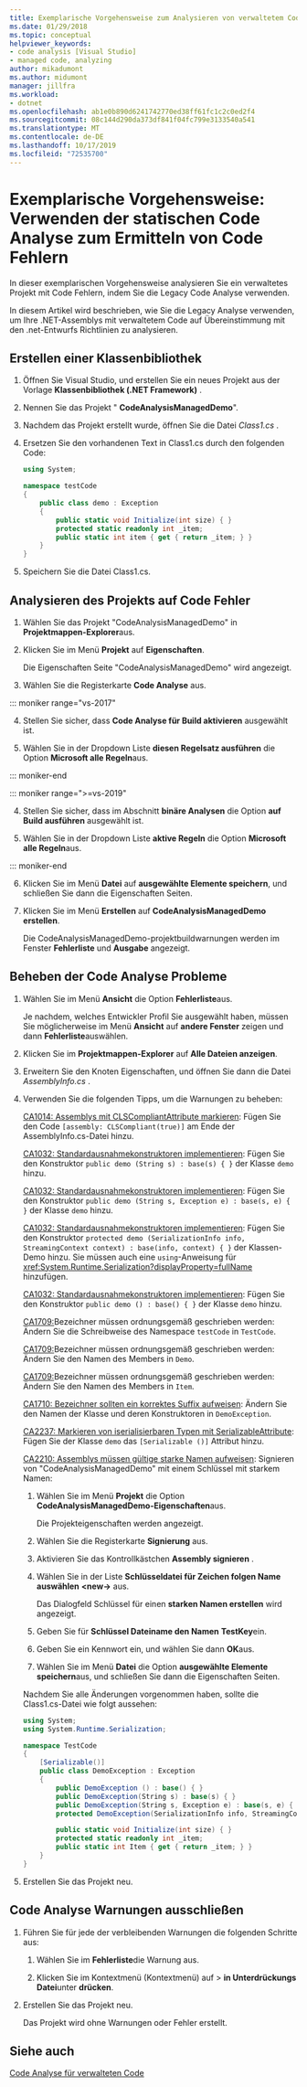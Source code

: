 ```yaml
---
title: Exemplarische Vorgehensweise zum Analysieren von verwaltetem Code auf Code Fehler | Microsoft-Dokumentation
ms.date: 01/29/2018
ms.topic: conceptual
helpviewer_keywords:
- code analysis [Visual Studio]
- managed code, analyzing
author: mikadumont
ms.author: midumont
manager: jillfra
ms.workload:
- dotnet
ms.openlocfilehash: ab1e0b890d6241742770ed38ff61fc1c2c0ed2f4
ms.sourcegitcommit: 08c144d290da373df841f04fc799e3133540a541
ms.translationtype: MT
ms.contentlocale: de-DE
ms.lasthandoff: 10/17/2019
ms.locfileid: "72535700"
---
```

# <a name="walkthrough-use-static-code-analysis-to-find-code-defects"></a>Exemplarische Vorgehensweise: Verwenden der statischen Code Analyse zum Ermitteln von Code Fehlern

In dieser exemplarischen Vorgehensweise analysieren Sie ein verwaltetes Projekt mit Code Fehlern, indem Sie die Legacy Code Analyse verwenden.

In diesem Artikel wird beschrieben, wie Sie die Legacy Analyse verwenden, um Ihre .NET-Assemblys mit verwaltetem Code auf Übereinstimmung mit den .net-Entwurfs Richtlinien zu analysieren.

## <a name="create-a-class-library"></a>Erstellen einer Klassenbibliothek

1. Öffnen Sie Visual Studio, und erstellen Sie ein neues Projekt aus der Vorlage **Klassenbibliothek (.NET Framework)** .

1. Nennen Sie das Projekt " **CodeAnalysisManagedDemo**".

1. Nachdem das Projekt erstellt wurde, öffnen Sie die Datei *Class1.cs* .

1. Ersetzen Sie den vorhandenen Text in Class1.cs durch den folgenden Code:

   ```csharp
   using System;

   namespace testCode
   {
       public class demo : Exception
       {
           public static void Initialize(int size) { }
           protected static readonly int _item;
           public static int item { get { return _item; } }
       }
   }
   ```

1. Speichern Sie die Datei Class1.cs.

## <a name="analyze-the-project-for-code-defects"></a>Analysieren des Projekts auf Code Fehler

1. Wählen Sie das Projekt "CodeAnalysisManagedDemo" in **Projektmappen-Explorer**aus.

2. Klicken Sie im Menü **Projekt** auf **Eigenschaften**.

   Die Eigenschaften Seite "CodeAnalysisManagedDemo" wird angezeigt.

3. Wählen Sie die Registerkarte **Code Analyse** aus.

::: moniker range="vs-2017"

4. Stellen Sie sicher, dass **Code Analyse für Build aktivieren** ausgewählt ist.

5. Wählen Sie in der Dropdown Liste **diesen Regelsatz ausführen** die Option **Microsoft alle Regeln**aus.

::: moniker-end

::: moniker range=">=vs-2019"

4. Stellen Sie sicher, dass im Abschnitt **binäre Analysen** die Option **auf Build ausführen** ausgewählt ist.

5. Wählen Sie in der Dropdown Liste **aktive Regeln** die Option **Microsoft alle Regeln**aus.

::: moniker-end

6. Klicken Sie im Menü **Datei** auf **ausgewählte Elemente speichern**, und schließen Sie dann die Eigenschaften Seiten.

7. Klicken Sie im Menü **Erstellen** auf **CodeAnalysisManagedDemo erstellen**.

    Die CodeAnalysisManagedDemo-projektbuildwarnungen werden im Fenster **Fehlerliste** und **Ausgabe** angezeigt.

## <a name="correct-the-code-analysis-issues"></a>Beheben der Code Analyse Probleme

1. Wählen Sie im Menü **Ansicht** die Option **Fehlerliste**aus.

    Je nachdem, welches Entwickler Profil Sie ausgewählt haben, müssen Sie möglicherweise im Menü **Ansicht** auf **andere Fenster** zeigen und dann **Fehlerliste**auswählen.

1. Klicken Sie im **Projektmappen-Explorer** auf **Alle Dateien anzeigen**.

1. Erweitern Sie den Knoten Eigenschaften, und öffnen Sie dann die Datei *AssemblyInfo.cs* .

1. Verwenden Sie die folgenden Tipps, um die Warnungen zu beheben:

   [CA1014: Assemblys mit CLSCompliantAttribute markieren](../code-quality/ca1014.md): Fügen Sie den Code `[assembly: CLSCompliant(true)]` am Ende der AssemblyInfo.cs-Datei hinzu.

   [CA1032: Standardausnahmekonstruktoren implementieren](../code-quality/ca1032.md): Fügen Sie den Konstruktor `public demo (String s) : base(s) { }` der Klasse `demo` hinzu.

   [CA1032: Standardausnahmekonstruktoren implementieren](../code-quality/ca1032.md): Fügen Sie den Konstruktor `public demo (String s, Exception e) : base(s, e) { }` der Klasse `demo` hinzu.

   [CA1032: Standardausnahmekonstruktoren implementieren](../code-quality/ca1032.md): Fügen Sie den Konstruktor `protected demo (SerializationInfo info, StreamingContext context) : base(info, context) { }` der Klassen-Demo hinzu. Sie müssen auch eine `using`-Anweisung für <xref:System.Runtime.Serialization?displayProperty=fullName> hinzufügen.

   [CA1032: Standardausnahmekonstruktoren implementieren](../code-quality/ca1032.md): Fügen Sie den Konstruktor `public demo () : base() { }` der Klasse `demo` hinzu.

   [CA1709:](../code-quality/ca1709.md)Bezeichner müssen ordnungsgemäß geschrieben werden: Ändern Sie die Schreibweise des Namespace `testCode` in `TestCode`.

   [CA1709:](../code-quality/ca1709.md)Bezeichner müssen ordnungsgemäß geschrieben werden: Ändern Sie den Namen des Members in `Demo`.

   [CA1709:](../code-quality/ca1709.md)Bezeichner müssen ordnungsgemäß geschrieben werden: Ändern Sie den Namen des Members in `Item`.

   [CA1710: Bezeichner sollten ein korrektes Suffix aufweisen](../code-quality/ca1710.md): Ändern Sie den Namen der Klasse und deren Konstruktoren in `DemoException`.

   [CA2237: Markieren von iserialisierbaren Typen mit SerializableAttribute](../code-quality/ca2237.md): Fügen Sie der Klasse `demo` das `[Serializable ()]` Attribut hinzu.

   [CA2210: Assemblys müssen gültige starke Namen aufweisen](../code-quality/ca2210.md): Signieren von "CodeAnalysisManagedDemo" mit einem Schlüssel mit starkem Namen:

   1. Wählen Sie im Menü **Projekt** die Option **CodeAnalysisManagedDemo-Eigenschaften**aus.

      Die Projekteigenschaften werden angezeigt.

   1. Wählen Sie die Registerkarte **Signierung** aus.

   1. Aktivieren Sie das Kontrollkästchen **Assembly signieren** .

   1. Wählen Sie in der Liste **Schlüsseldatei für Zeichen folgen Name auswählen** **\<new->** aus.

      Das Dialogfeld Schlüssel für einen **starken Namen erstellen** wird angezeigt.

   1. Geben Sie für **Schlüssel Dateiname den Namen** **TestKey**ein.

   1. Geben Sie ein Kennwort ein, und wählen Sie dann **OK**aus.

   1. Wählen Sie im Menü **Datei** die Option **ausgewählte Elemente speichern**aus, und schließen Sie dann die Eigenschaften Seiten.

   Nachdem Sie alle Änderungen vorgenommen haben, sollte die Class1.cs-Datei wie folgt aussehen:

   ```csharp
   using System;
   using System.Runtime.Serialization;

   namespace TestCode
   {
       [Serializable()]
       public class DemoException : Exception
       {
           public DemoException () : base() { }
           public DemoException(String s) : base(s) { }
           public DemoException(String s, Exception e) : base(s, e) { }
           protected DemoException(SerializationInfo info, StreamingContext context) : base(info, context) { }

           public static void Initialize(int size) { }
           protected static readonly int _item;
           public static int Item { get { return _item; } }
       }
   }
   ```

1. Erstellen Sie das Projekt neu.

## <a name="exclude-code-analysis-warnings"></a>Code Analyse Warnungen ausschließen

1. Führen Sie für jede der verbleibenden Warnungen die folgenden Schritte aus:

    1. Wählen Sie im **Fehlerliste**die Warnung aus.

    1. Klicken Sie im Kontextmenü (Kontextmenü) auf  > **in Unterdrückungs Datei**unter **drücken**.

1. Erstellen Sie das Projekt neu.

     Das Projekt wird ohne Warnungen oder Fehler erstellt.

## <a name="see-also"></a>Siehe auch

[Code Analyse für verwalteten Code](../code-quality/code-analysis-for-managed-code-overview.md)
